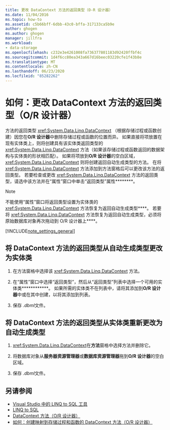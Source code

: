 ```yaml
---
title: 更改 DataContext 方法的返回类型（O-R 设计器）
ms.date: 11/04/2016
ms.topic: how-to
ms.assetid: c5b66bff-6dbb-43c0-bffa-317133ca5b9e
author: ghogen
ms.author: ghogen
manager: jillfra
ms.workload:
- data-storage
ms.openlocfilehash: c232e3e4261008fa736377801183d92420ffbf4c
ms.sourcegitcommit: 1d4f6cc80ea343a667d16beec03220cfe1f43b8e
ms.translationtype: MT
ms.contentlocale: zh-CN
ms.lasthandoff: 06/23/2020
ms.locfileid: "85282262"
---
```

# <a name="how-to-change-the-return-type-of-a-datacontext-method-or-designer"></a>如何：更改 DataContext 方法的返回类型（O/R 设计器）
方法的返回类型 <xref:System.Data.Linq.DataContext> （根据存储过程或函数创建）因您在**O/R 设计器**中删除存储过程或函数的位置而异。 如果直接将项放置在现有实体类上，则将创建具有该实体类返回类型的 <xref:System.Data.Linq.DataContext> 方法（如果该存储过程或函数返回的数据架构与实体类的形状相匹配）。 如果将项放到**O/R 设计器**的空白区域， <xref:System.Data.Linq.DataContext> 则将创建返回自动生成类型的方法。 在将 <xref:System.Data.Linq.DataContext> 方法添加到方法窗格后可以更改该方法的返回类型。 若要检查或更改 <xref:System.Data.Linq.DataContext> 方法的返回类型，请选中该方法并在“属性”窗口中单击“返回类型”属性********。

> [!NOTE]
> 不能使用“属性”窗口将返回类型设置为实体类的 <xref:System.Data.Linq.DataContext> 方法恢复为返回自动生成类型****。 若要将 <xref:System.Data.Linq.DataContext> 方法恢复为返回自动生成类型，必须将原始数据库对象再次拖动到 O/R 设计器上****。

[!INCLUDE[note_settings_general](../data-tools/includes/note_settings_general_md.md)]

## <a name="to-change-the-return-type-of-a-datacontext-method-from-the-auto-generated-type-to-an-entity-class"></a>将 DataContext 方法的返回类型从自动生成类型更改为实体类

1. 在方法窗格中选择该 <xref:System.Data.Linq.DataContext> 方法。

2. 在“属性”窗口中选择“返回类型”，然后从“返回类型”列表中选择一个可用的实体类************。 如果所需的实体类不在列表中，请将其添加到**O/R 设计器**中或在其中创建，以将其添加到列表。

3. 保存 *.dbml*文件。

## <a name="to-change-the-return-type-of-a-datacontext-method-from-an-entity-class-back-to-the-auto-generated-type"></a>将 DataContext 方法的返回类型从实体类重新更改为自动生成类型

1. <xref:System.Data.Linq.DataContext>在**方法**窗格中选择方法并删除它。

2. 将数据库对象从**服务器资源管理器**或**数据库资源管理器**拖到**O/R 设计器**的空白区域。

3. 保存 *.dbml*文件。

## <a name="see-also"></a>另请参阅

- [Visual Studio 中的 LINQ to SQL 工具](../data-tools/linq-to-sql-tools-in-visual-studio2.md)
- [LINQ to SQL](/dotnet/framework/data/adonet/sql/linq/index)
- [DataContext 方法（O/R 设计器）](../data-tools/datacontext-methods-o-r-designer.md)
- [如何：创建映射到存储过程和函数的 DataContext 方法（O/R 设计器）](../data-tools/how-to-create-datacontext-methods-mapped-to-stored-procedures-and-functions-o-r-designer.md)
